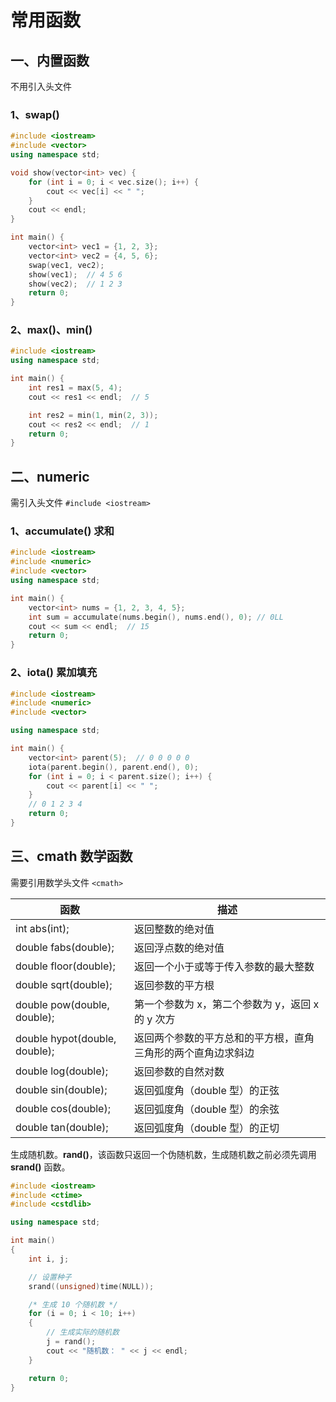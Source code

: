 # 常用函数

## 一、内置函数

不用引入头文件

### 1、swap()

```c++
#include <iostream>
#include <vector>
using namespace std;

void show(vector<int> vec) {
    for (int i = 0; i < vec.size(); i++) {
        cout << vec[i] << " ";
    }
    cout << endl;
}

int main() {
    vector<int> vec1 = {1, 2, 3};
    vector<int> vec2 = {4, 5, 6};
    swap(vec1, vec2);
    show(vec1);  // 4 5 6
    show(vec2);  // 1 2 3
    return 0;
}
```

### 2、max()、min()

```c++
#include <iostream>
using namespace std;

int main() {
    int res1 = max(5, 4);
    cout << res1 << endl;  // 5

    int res2 = min(1, min(2, 3));
    cout << res2 << endl;  // 1
    return 0;
}
```

## 二、numeric

需引入头文件 `#include <iostream>`

### 1、accumulate() 求和

```c++
#include <iostream>
#include <numeric>
#include <vector>
using namespace std;

int main() {
    vector<int> nums = {1, 2, 3, 4, 5};
    int sum = accumulate(nums.begin(), nums.end(), 0); // 0LL
    cout << sum << endl;  // 15
    return 0;
}
```

### 2、iota() 累加填充

```c++
#include <iostream>
#include <numeric>
#include <vector>

using namespace std;

int main() {
    vector<int> parent(5);  // 0 0 0 0 0
    iota(parent.begin(), parent.end(), 0);
    for (int i = 0; i < parent.size(); i++) {
        cout << parent[i] << " ";
    }
    // 0 1 2 3 4
    return 0;
}
```

## 三、cmath 数学函数

需要引用数学头文件 `<cmath>`

| 函数                          | 描述                                                         |
| ----------------------------- | ------------------------------------------------------------ |
| int abs(int);                 | 返回整数的绝对值                                             |
| double fabs(double);          | 返回浮点数的绝对值                                           |
| double floor(double);         | 返回一个小于或等于传入参数的最大整数                         |
| double sqrt(double);          | 返回参数的平方根                                             |
| double pow(double, double);   | 第一个参数为 x，第二个参数为 y，返回 x 的 y 次方             |
| double hypot(double, double); | 返回两个参数的平方总和的平方根，直角三角形的两个直角边求斜边 |
| double log(double);           | 返回参数的自然对数                                           |
| double sin(double);           | 返回弧度角（double 型）的正弦                                |
| double cos(double);           | 返回弧度角（double 型）的余弦                                |
| double tan(double);           | 返回弧度角（double 型）的正切                                |

生成随机数。**rand()**，该函数只返回一个伪随机数，生成随机数之前必须先调用 **srand()** 函数。

```c++
#include <iostream>
#include <ctime>
#include <cstdlib>

using namespace std;

int main()
{
    int i, j;

    // 设置种子
    srand((unsigned)time(NULL));

    /* 生成 10 个随机数 */
    for (i = 0; i < 10; i++)
    {
        // 生成实际的随机数
        j = rand();
        cout << "随机数： " << j << endl;
    }

    return 0;
}
```

